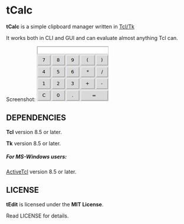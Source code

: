 # tCalc
**tCalc** is a simple clipboard manager written in [Tcl/Tk](https://www.tcl.tk)

It works both in CLI and GUI and can evaluate almost anything Tcl can.

Screenshot:
![Screenshot](screenshot.png "Screenshot")

## DEPENDENCIES
**Tcl** version 8.5 or later.

**Tk** version 8.5 or later.

##### For MS-Windows users:
[ActiveTcl](https://www.activestate.com/activetcl) version 8.5 or later.


## LICENSE
**tEdit** is licensed under the **MIT License**.

Read LICENSE for details.
